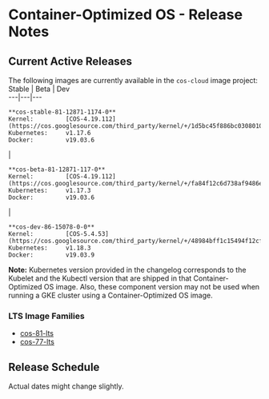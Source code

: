 #  Container-Optimized OS - Release Notes

##  Current Active Releases

The following images are currently available in the ` cos-cloud ` image
project:  Stable  |  Beta  |  Dev  
---|---|---  
      
    
    **cos-stable-81-12871-1174-0**
    Kernel:         [COS-4.19.112](https://cos.googlesource.com/third_party/kernel/+/1d5bc45f886bc0308010614cdcdf658f5fb44a25)
    Kubernetes:     v1.17.6
    Docker:         v19.03.6
    

|

    
    
    **cos-beta-81-12871-117-0**
    Kernel:         [COS-4.19.112](https://cos.googlesource.com/third_party/kernel/+/fa84f12c6d738af9486e69a006a57df923f9476a)
    Kubernetes:     v1.17.3
    Docker:         v19.03.6
    

|

    
    
    **cos-dev-86-15078-0-0**
    Kernel:         [COS-5.4.53](https://cos.googlesource.com/third_party/kernel/+/48984bff1c15494f12cfefe2ac2f8db73e60bf58)
    Kubernetes:     v1.18.3
    Docker:         v19.03.9
      
  
**Note:** Kubernetes version provided in the changelog corresponds to the
Kubelet and the Kubectl version that are shipped in that Container-Optimized
OS image. Also, these component version may not be used when running a GKE
cluster using a Container-Optimized OS image.

###  LTS Image Families

  * [ cos-81-lts ](/container-optimized-os/docs/release-notes/m81)
  * [ cos-77-lts ](/container-optimized-os/docs/release-notes/m77)

##  Release Schedule

Actual dates might change slightly.

